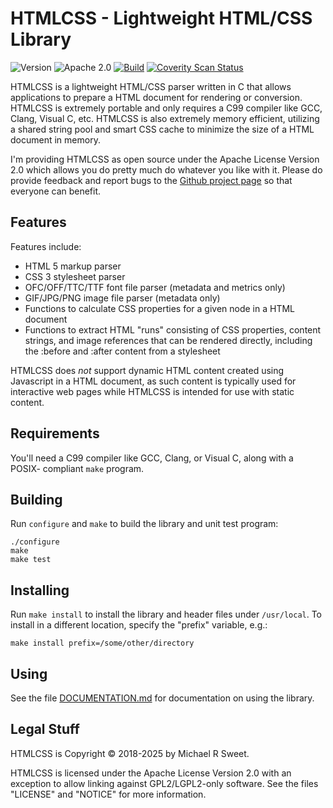 HTMLCSS - Lightweight HTML/CSS Library
======================================

![Version](https://img.shields.io/github/v/release/michaelrsweet/htmlcss?include_prereleases)
![Apache 2.0](https://img.shields.io/github/license/michaelrsweet/htmlcss)
[![Build](https://github.com/michaelrsweet/htmlcss/workflows/Build/badge.svg)](https://github.com/michaelrsweet/htmlcss/actions/workflows/build.yml)
[![Coverity Scan Status](https://img.shields.io/coverity/scan/22390.svg)](https://scan.coverity.com/projects/michaelrsweet-htmlcss)

HTMLCSS is a lightweight HTML/CSS parser written in C that allows applications
to prepare a HTML document for rendering or conversion.  HTMLCSS is extremely
portable and only requires a C99 compiler like GCC, Clang, Visual C, etc.
HTMLCSS is also extremely memory efficient, utilizing a shared string pool and
smart CSS cache to minimize the size of a HTML document in memory.

I'm providing HTMLCSS as open source under the Apache License Version 2.0 which
allows you do pretty much do whatever you like with it.  Please do provide
feedback and report bugs to the
[Github project page](https://github.com/michaelrsweet/htmlcss) so that everyone
can benefit.


Features
--------

Features include:

- HTML 5 markup parser
- CSS 3 stylesheet parser
- OFC/OFF/TTC/TTF font file parser (metadata and metrics only)
- GIF/JPG/PNG image file parser (metadata only)
- Functions to calculate CSS properties for a given node in a HTML document
- Functions to extract HTML "runs" consisting of CSS properties, content
  strings, and image references that can be rendered directly, including the
  :before and :after content from a stylesheet

HTMLCSS does *not* support dynamic HTML content created using Javascript in a
HTML document, as such content is typically used for interactive web pages while
HTMLCSS is intended for use with static content.


Requirements
------------

You'll need a C99 compiler like GCC, Clang, or Visual C, along with a POSIX-
compliant `make` program.


Building
--------

Run `configure` and `make` to build the library and unit test program:

    ./configure
    make
    make test


Installing
----------

Run `make install` to install the library and header files under `/usr/local`.
To install in a different location, specify the "prefix" variable, e.g.:

    make install prefix=/some/other/directory


Using
-----

See the file [DOCUMENTATION.md]() for documentation on using the library.


Legal Stuff
-----------

HTMLCSS is Copyright © 2018-2025 by Michael R Sweet.

HTMLCSS is licensed under the Apache License Version 2.0 with an exception to
allow linking against GPL2/LGPL2-only software.  See the files "LICENSE" and
"NOTICE" for more information.
